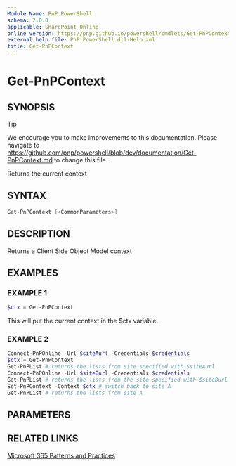 ```yaml
---
Module Name: PnP.PowerShell
schema: 2.0.0
applicable: SharePoint Online
online version: https://pnp.github.io/powershell/cmdlets/Get-PnPContext.html
external help file: PnP.PowerShell.dll-Help.xml
title: Get-PnPContext
---
```

  
# Get-PnPContext

## SYNOPSIS

> [!TIP]
> We encourage you to make improvements to this documentation. Please navigate to https://github.com/pnp/powershell/blob/dev/documentation/Get-PnPContext.md to change this file.

Returns the current context

## SYNTAX

```powershell
Get-PnPContext [<CommonParameters>]
```

## DESCRIPTION
Returns a Client Side Object Model context

## EXAMPLES

### EXAMPLE 1
```powershell
$ctx = Get-PnPContext
```

This will put the current context in the $ctx variable.

### EXAMPLE 2
```powershell
Connect-PnPOnline -Url $siteAurl -Credentials $credentials
$ctx = Get-PnPContext
Get-PnPList # returns the lists from site specified with $siteAurl
Connect-PnPOnline -Url $siteBurl -Credentials $credentials
Get-PnPList # returns the lists from the site specified with $siteBurl
Set-PnPContext -Context $ctx # switch back to site A
Get-PnPList # returns the lists from site A
```

## PARAMETERS

## RELATED LINKS

[Microsoft 365 Patterns and Practices](https://aka.ms/m365pnp)


